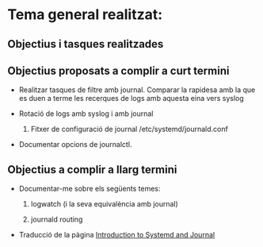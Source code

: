 # Tema general realitzat: 
## Objectius i tasques realitzades

## Objectius proposats a complir a curt termini
* Realitzar tasques de filtre amb journal. Comparar la rapidesa amb la que es duen a terme les recerques de logs amb aquesta eina vers syslog

* Rotació de logs amb syslog i amb journal
    1. Fitxer de configuració de journal /etc/systemd/journald.conf

* Documentar opcions de journalctl.

## Objectius a complir a llarg termini

* Documentar-me sobre els següents temes:

    1. logwatch (i la seva equivalència amb journal)

    2. journald routing

* Traducció de la pàgina [Introduction to Systemd and Journal](https://docs.google.com/document/u/1/pub?id=1IC9yOXj7j6cdLLxWEBAGRL6wl97tFxgjLUEHIX3MSTs)

